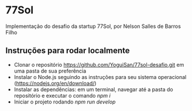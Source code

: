 # 77Sol

Implementação do desafio da startup 77Sol, por Nelson Salles de Barros Filho

## Instruções para rodar localmente

- Clonar o repositório https://github.com/YoguiSan/77sol-desafio.git em uma pasta de sua preferência
- Instalar o Node.js seguindo as instruções para seu sistema operacional (https://nodejs.org/en/download/)
- Instalar as dependências: em um terminal, navegar até a pasta do repositório e executar o comando *npm i*
- Iniciar o projeto rodando *npm run develop*